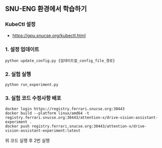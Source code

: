## SNU-ENG 환경에서 학습하기

### KubeCtl 설정
- https://gpu.snucse.org/kubectl.html

### 1. 설정 업데이트

```shell
python update_config.py {업데이트할_config_file_경로}
```

### 2. 실험 실행
```shell
python run_experiment.py
```

### 3. 실험 코드 수정사항 배포
```shell
docker login https://registry.ferrari.snucse.org:30443 
docker build --platform linux/amd64 -t registry.ferrari.snucse.org:30443/attention-x/drive-vision-assistant-experiment .
docker push registry.ferrari.snucse.org:30443/attention-x/drive-vision-assistant-experiment:latest
```
위 코드 실행 후 2번 실행